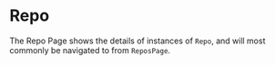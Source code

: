 # Repo

The Repo Page shows the details of instances of `Repo`, and will most commonly be navigated to from `ReposPage`.

